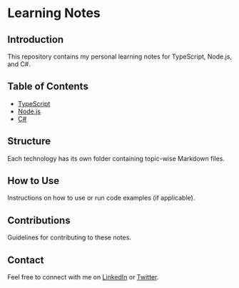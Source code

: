 
# Learning Notes

## Introduction
This repository contains my personal learning notes for TypeScript, Node.js, and C#.

## Table of Contents
- [TypeScript](/typescript/)
- [Node.js](/Node.js/)
- [C#](/C#/)

## Structure
Each technology has its own folder containing topic-wise Markdown files.

## How to Use
Instructions on how to use or run code examples (if applicable).

## Contributions
Guidelines for contributing to these notes.

## Contact
Feel free to connect with me on [LinkedIn](#) or [Twitter](#).
